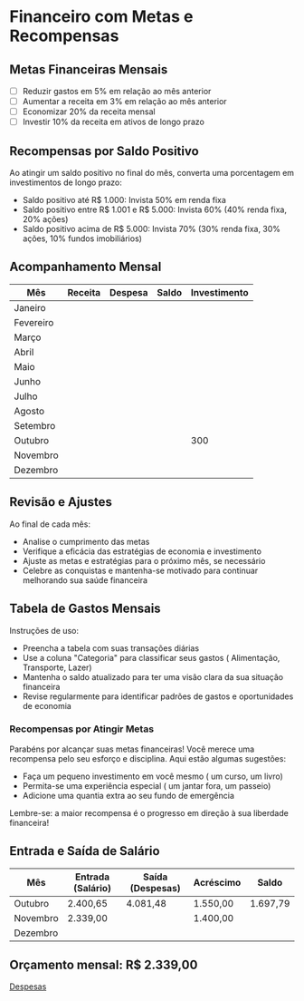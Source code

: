 # Financeiro com Metas e Recompensas

## Metas Financeiras Mensais

- [ ]  Reduzir gastos em 5% em relação ao mês anterior
- [ ]  Aumentar a receita em 3% em relação ao mês anterior
- [ ]  Economizar 20% da receita mensal
- [ ]  Investir 10% da receita em ativos de longo prazo

## Recompensas por Saldo Positivo

<aside>
Ao atingir um saldo positivo no final do mês, converta uma porcentagem em investimentos de longo prazo:

- Saldo positivo até R$ 1.000: Invista 50% em renda fixa
- Saldo positivo entre R$ 1.001 e R$ 5.000: Invista 60% (40% renda fixa, 20% ações)
- Saldo positivo acima de R$ 5.000: Invista 70% (30% renda fixa, 30% ações, 10% fundos imobiliários)
</aside>

## Acompanhamento Mensal

| Mês | Receita | Despesa | Saldo | Investimento |
| --- | --- | --- | --- | --- |
| Janeiro |  |  |  |  |
| Fevereiro |  |  |  |  |
| Março |  |  |  |  |
| Abril |  |  |  |  |
| Maio |  |  |  |  |
| Junho |  |  |  |  |
| Julho |  |  |  |  |
| Agosto |  |  |  |  |
| Setembro |  |  |  |  |
| Outubro |  |  |  | 300 |
| Novembro |  |  |  |  |
| Dezembro |  |  |  |  |

## Revisão e Ajustes

Ao final de cada mês:

- Analise o cumprimento das metas
- Verifique a eficácia das estratégias de economia e investimento
- Ajuste as metas e estratégias para o próximo mês, se necessário
- Celebre as conquistas e mantenha-se motivado para continuar melhorando sua saúde financeira

## Tabela de Gastos Mensais

Instruções de uso:

- Preencha a tabela com suas transações diárias
- Use a coluna "Categoria" para classificar seus gastos ( Alimentação, Transporte, Lazer)
- Mantenha o saldo atualizado para ter uma visão clara da sua situação financeira
- Revise regularmente para identificar padrões de gastos e oportunidades de economia

<aside>

### Recompensas por Atingir Metas

Parabéns por alcançar suas metas financeiras! Você merece uma recompensa pelo seu esforço e disciplina. Aqui estão algumas sugestões:

- Faça um pequeno investimento em você mesmo (  um curso, um livro)
- Permita-se uma experiência especial ( um jantar fora, um passeio)
- Adicione uma quantia extra ao seu fundo de emergência

Lembre-se: a maior recompensa é o progresso em direção à sua liberdade financeira!

</aside>

## Entrada e Saída de Salário

| Mês | Entrada (Salário) | Saída (Despesas) | Acréscimo | Saldo |
| --- | --- | --- | --- | --- |
| Outubro | 2.400,65 | 4.081,48 | 1.550,00 | 1.697,79 |
| Novembro | 2.339,00 |  | 1.400,00 |  |
| Dezembro |  |  |  |  |

## Orçamento mensal: R$ 2.339,00

[Despesas](Despesas%201136aa0d942a815b81c9f9233c8c1047.csv)